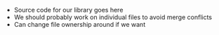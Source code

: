 - Source code for our library goes here
- We should probably work on individual files to avoid merge conflicts
- Can change file ownership around if we want

